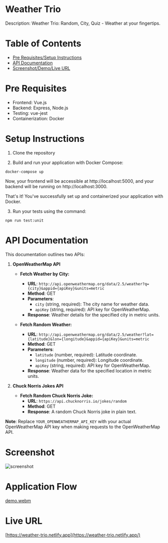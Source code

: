 # Weather Trio

Description: Weather Trio: Random, City, Quiz - Weather at your fingertips.

# Table of Contents

- [Pre Requisites/Setup Instructions](#pre-requisites)
- [API Documentation](#api-documentation)
- [Screenshot/Demo/Live URL](#screenshot)

# Pre Requisites

- Frontend: Vue.js
- Backend: Express, Node.js
- Testing: vue-jest
- Containerization: Docker

# Setup Instructions

1. Clone the repository

2. Build and run your application with Docker Compose:
```
docker-compose up
```
Now, your frontend will be accessible at http://localhost:5000, and your backend will be running on http://localhost:3000.

That's it! You've successfully set up and containerized your application with Docker. 


3. Run your tests using the command:

```
npm run test:unit
```

# API Documentation

This documentation outlines two APIs:

1. **OpenWeatherMap API**
    - **Fetch Weather by City:**
        - **URL**: `http://api.openweathermap.org/data/2.5/weather?q={city}&appid={apiKey}&units=metric`
        - **Method**: GET
        - **Parameters**: 
            - `city` (string, required): The city name for weather data.
            - `apiKey` (string, required): API key for OpenWeatherMap.
        - **Response**: Weather details for the specified city in metric units.

    - **Fetch Random Weather:**
        - **URL**: `http://api.openweathermap.org/data/2.5/weather?lat={latitude}&lon={longitude}&appid={apiKey}&units=metric`
        - **Method**: GET
        - **Parameters**:
            - `latitude` (number, required): Latitude coordinate.
            - `longitude` (number, required): Longitude coordinate.
            - `apiKey` (string, required): API key for OpenWeatherMap.
        - **Response**: Weather data for the specified location in metric units.

2. **Chuck Norris Jokes API**
    - **Fetch Random Chuck Norris Joke:**
        - **URL**: `https://api.chucknorris.io/jokes/random`
        - **Method**: GET
        - **Response**: A random Chuck Norris joke in plain text.

**Note**: Replace `YOUR_OPENWEATHERMAP_API_KEY` with your actual OpenWeatherMap API key when making requests to the OpenWeatherMap API.

# Screenshot
![screenshot](https://github.com/Mirza-Hassan/Vue_homework/assets/17096257/1ddab141-5d11-44ef-a53a-a86a80339ea6)

# Application Flow
[demo.webm](https://github.com/Mirza-Hassan/Vue_homework/assets/17096257/756e0c1b-3711-4d55-9ea7-76cbbab7a90b)

# Live URL 
[https://weather-trio.netlify.app](https://weather-trio.netlify.app/)
